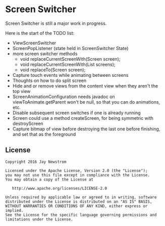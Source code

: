 Screen Switcher
=========

Screen Switcher is still a major work in progress.

Here is the start of the TODO list:
- ViewScreenSwitcher
- ScreenPopListener (state held in ScreenSwitcher State)
- more screen switcher methods
	- void replaceCurrentScreenWith(Screen screen);
    - void replaceCurrentScreenWith(List<Screen> screens);
    - void replaceTo(Screen screen);
- Capture touch events while animating between screens
- Thoughts on how to do split screen
- Hide and or remove views from the content view when they aren't the top view
- ScreenAnimationConfiguration needs javadoc on viewToAnimate.getParent won't be null, so that you can do animations, etc.
- Disable subsequent screen switches if one is already running
- Screen could use a method createScreen, for being symmetric with destroyScreen
- Capture bitmap of view before destroying the last one before finishing, and set that as the foreground

License
-------

    Copyright 2016 Jay Newstrom

    Licensed under the Apache License, Version 2.0 (the "License");
    you may not use this file except in compliance with the License.
    You may obtain a copy of the License at

       http://www.apache.org/licenses/LICENSE-2.0

    Unless required by applicable law or agreed to in writing, software
    distributed under the License is distributed on an "AS IS" BASIS,
    WITHOUT WARRANTIES OR CONDITIONS OF ANY KIND, either express or implied.
    See the License for the specific language governing permissions and
    limitations under the License.

